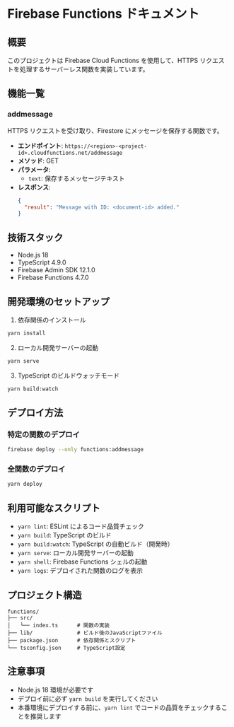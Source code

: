 # Firebase Functions ドキュメント

## 概要

このプロジェクトは Firebase Cloud Functions を使用して、HTTPS リクエストを処理するサーバーレス関数を実装しています。

## 機能一覧

### addmessage

HTTPS リクエストを受け取り、Firestore にメッセージを保存する関数です。

- **エンドポイント**: `https://<region>-<project-id>.cloudfunctions.net/addmessage`
- **メソッド**: GET
- **パラメータ**:
  - `text`: 保存するメッセージテキスト
- **レスポンス**:
  ```json
  {
    "result": "Message with ID: <document-id> added."
  }
  ```

## 技術スタック

- Node.js 18
- TypeScript 4.9.0
- Firebase Admin SDK 12.1.0
- Firebase Functions 4.7.0

## 開発環境のセットアップ

1. 依存関係のインストール

```bash
yarn install
```

2. ローカル開発サーバーの起動

```bash
yarn serve
```

3. TypeScript のビルドウォッチモード

```bash
yarn build:watch
```

## デプロイ方法

### 特定の関数のデプロイ

```bash
firebase deploy --only functions:addmessage
```

### 全関数のデプロイ

```bash
yarn deploy
```

## 利用可能なスクリプト

- `yarn lint`: ESLint によるコード品質チェック
- `yarn build`: TypeScript のビルド
- `yarn build:watch`: TypeScript の自動ビルド（開発時）
- `yarn serve`: ローカル開発サーバーの起動
- `yarn shell`: Firebase Functions シェルの起動
- `yarn logs`: デプロイされた関数のログを表示

## プロジェクト構造

```
functions/
├── src/
│   └── index.ts      # 関数の実装
├── lib/              # ビルド後のJavaScriptファイル
├── package.json      # 依存関係とスクリプト
└── tsconfig.json     # TypeScript設定
```

## 注意事項

- Node.js 18 環境が必要です
- デプロイ前に必ず `yarn build` を実行してください
- 本番環境にデプロイする前に、`yarn lint` でコードの品質をチェックすることを推奨します
